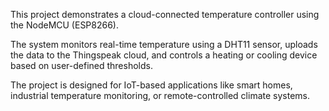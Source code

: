 <p>This project demonstrates a cloud-connected temperature controller using the NodeMCU (ESP8266). </p>
<p>The system monitors real-time temperature using a DHT11 sensor, uploads the data to the Thingspeak cloud, and controls a heating or cooling device based on user-defined thresholds. </p>
<p>The project is designed for IoT-based applications like smart homes, industrial temperature monitoring, or remote-controlled climate systems.</p>
